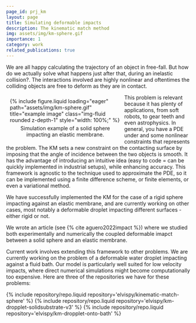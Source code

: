 ```yaml
---
page_id: prj_km
layout: page
title: Simulating deformable impacts
description: The kinematic match method
img: assets/img/km-sphere.gif
importance: 1
category: work
related_publications: true
---
```


 We are all happy calculating the trajectory of an object in free-fall. But how do we actually solve what happens just after that, during an inelastic collision?. The interactions involved are highly nonlinear and oftentimes the colliding objects are free to deform as they are in contact.
        
<figure style="float: left; margin: 10px; max-width: 300px;">
    {% include figure.liquid loading="eager" path="assets/img/km-sphere.gif" title="example image" class="img-fluid rounded z-depth-1" style="width: 100%;" %}
    <figcaption style="text-align: center; margin-top: 5px;">
        Simulation example of a solid sphere impacting an elastic membrane.
    </figcaption>
</figure>

This problem is relevant because it has plenty of applications, from soft robots, to gear teeth and even astrophysics. In general, you have a PDE under and some nonlinear constraints that represents the problem. The KM sets a new constraint on the contacting surface by imposing that the angle of incidence between the two objects is smooth. It has the advantage of introducing an intuitive idea (easy to code = can be quickly implemented in industrial setups), while enhancing accuracy.
This framework is agnostic to the technique used to approximate the PDE, so it can be implemented using a finite difference scheme, or finite elements, or even a variational method. 

We have successfully implemented the KM for the case of a rigid sphere impacting against an elastic membrane, and are currently working on other cases, most notably a deformable droplet impacting different surfaces -either rigid or not.



We wrote an article (see {% cite aguero2022impact %}) where we studied both experimentally and numerically the coupled deformable imapct between a solid sphere and an elastic membrane.

Current work involves extending this framework to other problems. We are currently working on the problem of a deformable water droplet impacting against a fluid bath. Our model is particularly well suited for low velocity impacts, where direct numerical simulations might become computationally too expensive. Here are three of the repositories we have for these problems:

<div class="repositories d-flex flex-wrap flex-md-row flex-column justify-content-between align-items-center">
    {% include repository/repo.liquid repository='elvispy/kinematic-match-sphere' %}  
    {% include repository/repo.liquid repository='elvispy/km-dropplet-solidsubstrate-v3' %}  
    {% include repository/repo.liquid repository='elvispy/km-dropplet-onto-bath' %}  
</div>

